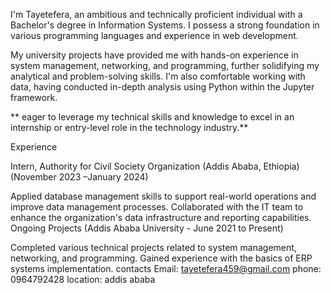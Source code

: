 I'm Tayetefera, an ambitious and technically proficient individual with a Bachelor's degree in Information Systems. I possess a strong foundation in various programming languages and experience in web development.

My university projects have provided me with hands-on experience in system management, networking, and programming, further solidifying my analytical and problem-solving skills.  I'm also comfortable working with data, having conducted in-depth analysis using Python within the Jupyter framework.

** eager to leverage my technical skills and knowledge to excel in an internship or entry-level role in the technology industry.**

Experience

Intern, Authority for Civil Society Organization (Addis Ababa, Ethiopia) (November 2023 –January 2024)

Applied database management skills to support real-world operations and improve data management processes.
Collaborated with the IT team to enhance the organization's data infrastructure and reporting capabilities.
Ongoing Projects (Addis Ababa University - June 2021 to Present)

Completed various technical projects related to system management, networking, and programming.
Gained experience with the basics of ERP systems implementation.
contacts 
Email: tayetefera459@gmail.com
phone: 0964792428
location: addis ababa
